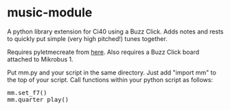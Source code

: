 # music-module

A python library extension for Ci40 using a Buzz Click. Adds notes and rests to quickly put simple (very high pitched!) tunes together.

Requires pyletmecreate from [here](https://github.com/francois-berder/PyLetMeCreate). Also requires a Buzz Click board attached to Mikrobus 1.

Put mm.py and your script in the same directory. Just add "import mm" to the top of your script. Call functions within your python script as follows:

<pre>
mm.set_f7()
mm.quarter_play()
</pre>

